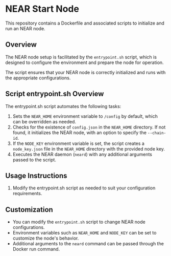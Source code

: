 # NEAR Start Node
This repository contains a Dockerfile and associated scripts to initialize and run an NEAR node.

## Overview
The NEAR node setup is facilitated by the `entrypoint.sh` script, which is designed to configure the environment and prepare the node for operation. 

The script ensures that your NEAR node is correctly initialized and runs with the appropriate configurations.

## Script entrypoint.sh Overview
The entrypoint.sh script automates the following tasks:

1. Sets the `NEAR_HOME` environment variable to `/config` by default, which can be overridden as needed.
2. Checks for the existence of `config.json` in the `NEAR_HOME` directory. If not found, it initializes the NEAR node, with an option to specify the `--chain-id`.
3. If the `NODE_KEY` environment variable is set, the script creates a `node_key.json` file in the `NEAR_HOME` directory with the provided node key.
4. Executes the NEAR daemon (`neard`) with any additional arguments passed to the script.

## Usage Instructions
1. Modify the entrypoint.sh script as needed to suit your configuration requirements.

## Customization
- You can modify the `entrypoint.sh` script to change NEAR node configurations.
- Environment variables such as `NEAR_HOME` and `NODE_KEY` can be set to customize the node's behavior.
- Additional arguments to the `neard` command can be passed through the Docker run command.
